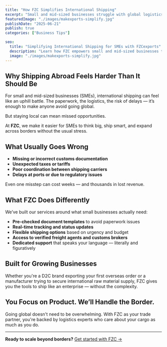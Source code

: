 ```yaml
---
title: "How FZC Simplifies International Shipping"
excerpt: "Small and mid-sized businesses struggle with global logistics — FZCexports changes that with smarter, simpler solutions."
featuredImage: "./images/makexports-simplify.jpg"
publishDate: "2025-06-21"
publish: true
categories: ["Business Tips"]

seo:
  title: "Simplifying International Shipping for SMEs with FZCexports"
  description: "Learn how FZC empowers small and mid-sized businesses to grow globally with streamlined import-export operations."
  image: "./images/makexports-simplify.jpg"
---
```


## Why Shipping Abroad Feels Harder Than It Should Be

For small and mid-sized businesses (SMEs), international shipping can feel like an uphill battle. The paperwork, the logistics, the risk of delays — it’s enough to make anyone avoid going global.

But staying local can mean missed opportunities.

At **FZC**, we make it easier for SMEs to think big, ship smart, and expand across borders without the usual stress.

## What Usually Goes Wrong

- **Missing or incorrect customs documentation**  
- **Unexpected taxes or tariffs**  
- **Poor coordination between shipping carriers**  
- **Delays at ports or due to regulatory issues**

Even one misstep can cost weeks — and thousands in lost revenue.

## What FZC Does Differently

We’ve built our services around what small businesses actually need:

- **Pre-checked document templates** to avoid paperwork issues  
- **Real-time tracking and status updates**  
- **Flexible shipping options** based on urgency and budget  
- **Access to verified freight agents and customs brokers**  
- **Dedicated support** that speaks your language — literally and figuratively

## Built for Growing Businesses

Whether you're a D2C brand exporting your first overseas order or a manufacturer trying to secure international raw material supply, FZC gives you the tools to ship like an enterprise — without the complexity.

## You Focus on Product. We’ll Handle the Border.

Going global doesn't need to be overwhelming. With FZC as your trade partner, you're backed by logistics experts who care about your cargo as much as you do.

---

**Ready to scale beyond borders?** [Get started with FZC →](/contact)
